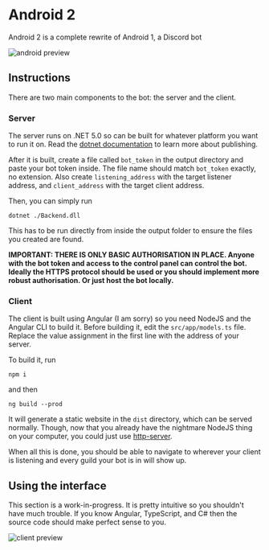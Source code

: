 # Android 2

Android 2 is a complete rewrite of Android 1, a Discord bot

![android preview](https://i.imgur.com/n3oKwy9.png)

## Instructions

There are two main components to the bot: the server and the client.

### Server

The server runs on .NET 5.0 so can be built for whatever platform you want to run it on. Read the [dotnet documentation](https://docs.microsoft.com/en-us/dotnet/core/tools/dotnet-publish) to learn more about publishing.

After it is built, create a file called `bot_token` in the output directory and paste your bot token inside. The file name should match `bot_token` exactly, no extension.
Also create `listening_address` with the target listener address, and `client_address` with the target client address.

Then, you can simply run

`dotnet ./Backend.dll`

This has to be run directly from inside the output folder to ensure the files you created are found.

**IMPORTANT: THERE IS ONLY BASIC AUTHORISATION IN PLACE. Anyone with the bot token and access to the control panel can control the bot. Ideally the HTTPS protocol should be used or you should implement more robust authorisation. Or just host the bot locally.**

### Client

The client is built using Angular (I am sorry) so you need NodeJS and the Angular CLI to build it. Before building it, edit the `src/app/models.ts` file.
Replace the value assignment in the first line with the address of your server.

To build it, run

`npm i`

and then

`ng build --prod`

It will generate a static website in the `dist` directory, which can be served normally. Though, now that you already have the nightmare NodeJS thing on your computer, you could just use [http-server](https://github.com/http-party/http-server).

When all this is done, you should be able to navigate to wherever your client is listening and every guild your bot is in will show up.

## Using the interface

This section is a work-in-progress. It is pretty intuitive so you shouldn't have much trouble. If you know Angular, TypeScript, and C# then the source code should make perfect sense to you.

![client preview](https://i.postimg.cc/ryzfXHxZ/image.png)
